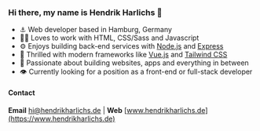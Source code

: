 ### Hi there, my name is Hendrik Harlichs 👋

- ⚓️ Web developer based in Hamburg, Germany
- 🧑‍💻 Loves to work with HTML, CSS/Sass and Javascript
- ⚙️ Enjoys building back-end services with [Node.js](https://nodejs.org) and [Express](https://expressjs.com)
- 🤩 Thrilled with modern frameworks like [Vue.js](https://vuejs.org) and [Tailwind CSS](https://tailwindcss.com)
- 💪 Passionate about building websites, apps and everything in between
- 👁 Currently looking for a position as a front-end or full-stack developer

#### Contact
**Email** [hi@hendrikharlichs.de](mailto:hi@hendrikharlichs.de) | **Web** [www.hendrikharlichs.de](https://www.hendrikharlichs.de)
